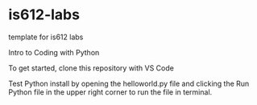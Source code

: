 # is612-labs
template for is612 labs

Intro to Coding with Python

To get started, clone this repository with VS Code

Test Python install by opening the helloworld.py file and clicking the Run Python file in the upper right corner to run the file in terminal.
